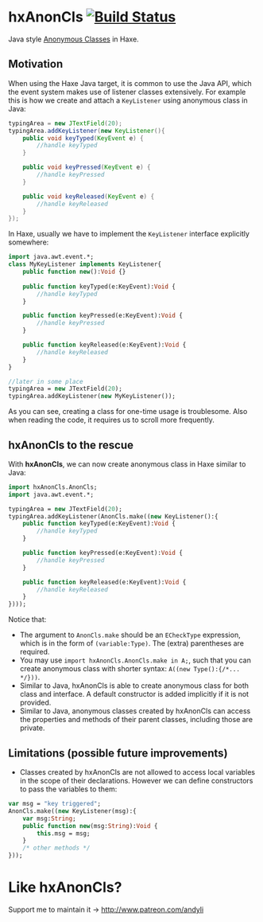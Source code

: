 # hxAnonCls [![Build Status](https://travis-ci.org/andyli/hxAnonCls.svg?branch=master)](https://travis-ci.org/andyli/hxAnonCls)

Java style [Anonymous Classes](http://docs.oracle.com/javase/tutorial/java/javaOO/anonymousclasses.html) in Haxe.

## Motivation

When using the Haxe Java target, it is common to use the Java API, which the event system makes use of listener classes extensively. For example this is how we create and attach a `KeyListener` using anonymous class in Java:

```java
typingArea = new JTextField(20);
typingArea.addKeyListener(new KeyListener(){
    public void keyTyped(KeyEvent e) {
        //handle keyTyped
    }

    public void keyPressed(KeyEvent e) {
        //handle keyPressed
    }

    public void keyReleased(KeyEvent e) {
        //handle keyReleased
    }
});
```

In Haxe, usually we have to implement the `KeyListener` interface explicitly somewhere:

```haxe
import java.awt.event.*;
class MyKeyListener implements KeyListener{
    public function new():Void {}
    
    public function keyTyped(e:KeyEvent):Void {
        //handle keyTyped
    }

    public function keyPressed(e:KeyEvent):Void {
        //handle keyPressed
    }

    public function keyReleased(e:KeyEvent):Void {
        //handle keyReleased
    }
}

//later in some place
typingArea = new JTextField(20);
typingArea.addKeyListener(new MyKeyListener());
```

As you can see, creating a class for one-time usage is troublesome. Also when reading the code, it requires us to scroll more frequently.

## hxAnonCls to the rescue

With **hxAnonCls**, we can now create anonymous class in Haxe similar to Java:

```haxe
import hxAnonCls.AnonCls;
import java.awt.event.*;

typingArea = new JTextField(20);
typingArea.addKeyListener(AnonCls.make((new KeyListener():{
    public function keyTyped(e:KeyEvent):Void {
        //handle keyTyped
    }

    public function keyPressed(e:KeyEvent):Void {
        //handle keyPressed
    }

    public function keyReleased(e:KeyEvent):Void {
        //handle keyReleased
    }
})));
```

Notice that:
 * The argument to `AnonCls.make` should be an `ECheckType` expression, which is in the form of `(variable:Type)`. The (extra) parentheses are required.
 * You may use `import hxAnonCls.AnonCls.make in A;`, such that you can create anonymous class with shorter syntax: `A((new Type():{/*... */}))`.
 * Similar to Java, hxAnonCls is able to create anonymous class for both class and interface. A default constructor is added implicitly if it is not provided.
 * Similar to Java, anonymous classes created by hxAnonCls can access the properties and methods of their parent classes, including those are private.

## Limitations (possible future improvements)

 * Classes created by hxAnonCls are not allowed to access local variables in the scope of their declarations. However we can define constructors to pass the variables to them:

```haxe
var msg = "key triggered";
AnonCls.make((new KeyListener(msg):{
    var msg:String;
    public function new(msg:String):Void {
        this.msg = msg;
    }
    /* other methods */
}));
```

# Like hxAnonCls?

Support me to maintain it -> http://www.patreon.com/andyli
